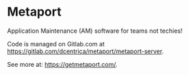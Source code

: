 # Metaport

Application Maintenance (AM) software for teams not techies!

Code is managed on Gitlab.com at https://gitlab.com/dcentrica/metaport/metaport-server.

See more at: https://getmetaport.com/.
